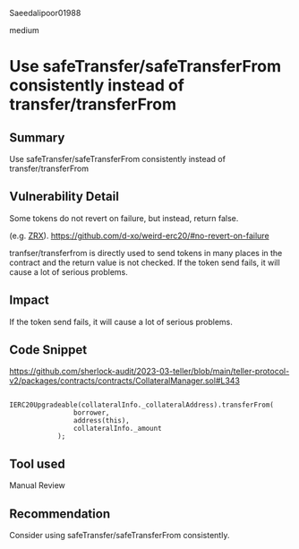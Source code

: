 Saeedalipoor01988

medium

# Use safeTransfer/safeTransferFrom consistently instead of transfer/transferFrom

## Summary
Use safeTransfer/safeTransferFrom consistently instead of transfer/transferFrom

## Vulnerability Detail
Some tokens do not revert on failure, but instead, return false.

(e.g. [ZRX](https://etherscan.io/address/0xe41d2489571d322189246dafa5ebde1f4699f498#code)).
https://github.com/d-xo/weird-erc20/#no-revert-on-failure

tranfser/transferfrom is directly used to send tokens in many places in the contract and the return value is not checked. If the token send fails, it will cause a lot of serious problems.

## Impact
If the token send fails, it will cause a lot of serious problems.

## Code Snippet
https://github.com/sherlock-audit/2023-03-teller/blob/main/teller-protocol-v2/packages/contracts/contracts/CollateralManager.sol#L343

```solidity
            IERC20Upgradeable(collateralInfo._collateralAddress).transferFrom(
                borrower,
                address(this),
                collateralInfo._amount
            );

```
## Tool used
Manual Review

## Recommendation
Consider using safeTransfer/safeTransferFrom consistently.